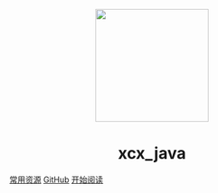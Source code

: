 <p align="center">
<img src="https://ss0.bdstatic.com/70cFvHSh_Q1YnxGkpoWK1HF6hhy/it/u=2481424715,2807309609&fm=26&gp=0.jpg" width="200" height="200"/>
</p>
<h1 align="center">xcx_java</h1>

[常用资源]()
[GitHub](https://github.com/XcxcccxcX/JavaDocument/)
[开始阅读](#xcx_java)




